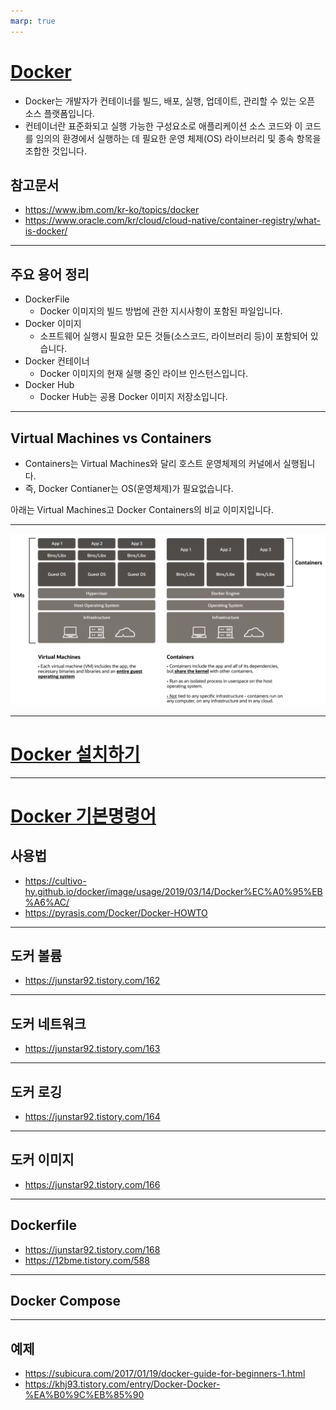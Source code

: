 ```yaml
---
marp: true
---
```

# [Docker](https://www.docker.com/)
- Docker는 개발자가 컨테이너를 빌드, 배포, 실행, 업데이트, 관리할 수 있는 오픈 소스 플랫폼입니다. 
- 컨테이너란 표준화되고 실행 가능한 구성요소로 애플리케이션 소스 코드와 이 코드를 임의의 환경에서 실행하는 데 필요한 운영 체제(OS) 라이브러리 및 종속 항목을 조합한 것입니다.

## 참고문서
- https://www.ibm.com/kr-ko/topics/docker
- https://www.oracle.com/kr/cloud/cloud-native/container-registry/what-is-docker/

---
## 주요 용어 정리 
- DockerFile
  - Docker 이미지의 빌드 방법에 관한 지시사항이 포함된 파일입니다.
- Docker 이미지
  - 소프트웨어 실행시 필요한 모든 것들(소스코드, 라이브러리 등)이 포함되어 있습니다.
- Docker 컨테이너 
  - Docker 이미지의 현재 실행 중인 라이브 인스턴스입니다. 
- Docker Hub 
  - Docker Hub는 공용 Docker 이미지 저장소입니다. 

---
## Virtual Machines vs Containers
- Containers는 Virtual Machines와 달리 호스트 운영체제의 커널에서 실행됩니다. 
- 즉, Docker Contianer는 OS(운영체제)가 필요없습니다. 

아래는 Virtual Machines고 Docker Containers의 비교 이미지입니다.

---
![Alt text](./img/docker/image.png)

---
# [Docker 설치하기](./docker_install.md) 

---
# [Docker 기본명령어](./docker_basic.md) 
## 사용법 
- https://cultivo-hy.github.io/docker/image/usage/2019/03/14/Docker%EC%A0%95%EB%A6%AC/
- https://pyrasis.com/Docker/Docker-HOWTO

---
## 도커 볼륨 
- https://junstar92.tistory.com/162

---
## 도커 네트워크 
- https://junstar92.tistory.com/163

---
## 도커 로깅
- https://junstar92.tistory.com/164

---
## 도커 이미지
- https://junstar92.tistory.com/166

---
## Dockerfile
- https://junstar92.tistory.com/168
- https://12bme.tistory.com/588

---
## Docker Compose 


---
## 예제 
- https://subicura.com/2017/01/19/docker-guide-for-beginners-1.html
- https://khj93.tistory.com/entry/Docker-Docker-%EA%B0%9C%EB%85%90






